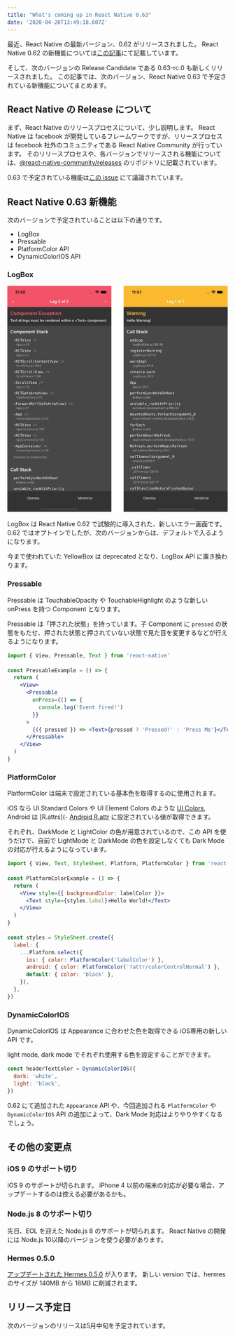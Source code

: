 ```yaml
---
title: "What's coming up in React Native 0.63"
date: '2020-04-20T13:49:18.607Z'
---
```


最近、React Native の最新バージョン、0.62 がリリースされました。
React Native 0.62 の新機能については[この記事](https://blog.naturalclar.dev/whats-new-in-react-native-0.62/)にて記載しています。

そして、次のバージョンの Release Candidate である 0.63-rc.0 も新しくリリースされました。
この記事では、次のバージョン、React Native 0.63 で予定されている新機能についてまとめます。

## React Native の Release について

まず、React Native のリリースプロセスについて、少し説明します。
React Native は facebook が開発しているフレームワークですが、リリースプロセスは facebook 社外のコミュニティである React Native Community が行っています。
そのリリースプロセスや、各バージョンでリリースされる機能については、[@react-native-community/releases](https://github.com/react-native-community/releases) のリポジトリに記載されています。

0.63 で予定されている機能は[この issue](https://github.com/react-native-community/releases/issues/186) にて議論されています。

## React Native 0.63 新機能

次のバージョンで予定されていることは以下の通りです。

- LogBox
- Pressable
- PlatformColor API
- DynamicColorIOS API

### LogBox

![logbox](./logbox.png)

LogBox は React Native 0.62 で試験的に導入された、新しいエラー画面です。
0.62 ではオプトインでしたが、次のバージョンからは、デフォルトで入るようになります。

今まで使われていた YellowBox は deprecated となり、LogBox API に置き換わります。

### Pressable

Pressable は TouchableOpacity や TouchableHighlight のような新しい　onPress を持つ Component となります。

Pressable は「押された状態」を持っています。子 Component に `pressed` の状態をもたせ、押された状態と押されていない状態で見た目を変更するなどが行えるようになります。

```jsx
import { View, Pressable, Text } from 'react-native'

const PressableExample = () => {
  return (
    <View>
      <Pressable
        onPress={() => {
          console.log('Event fired!')
        }}
      >
        {({ pressed }) => <Text>{pressed ? 'Pressed!' : 'Press Me'}</Text>}
      </Pressable>
    </View>
  )
}
```

### PlatformColor

PlatformColor は端末で設定されている基本色を取得するのに使用されます。

iOS なら UI Standard Colors や UI Element Colors のような [UI Colors](https://developer.apple.com/documentation/uikit/uicolor), Android は [R.attrs](- [Android R.attr](https://developer.android.com/reference/android/R.attr) に設定されている値が取得できます。

それぞれ、DarkMode と LightColor の色が用意されているので、この API を使うだけで、自前で LightMode と DarkMode の色を設定しなくても Dark Mode の対応が行えるようになっています。

```jsx
import { View, Text, StyleSheet, Platform, PlatformColor } from 'react-native'

const PlatformColorExample = () => {
  return (
    <View style={{ backgroundColor: labelColor }}>
      <Text style={styles.label}>Hello World!</Text>
    </View>
  )
}

const styles = StyleSheet.create({
  label: {
    ...Platform.select({
      ios: { color: PlatformColor('labelColor') },
      android: { color: PlatformColor('?attr/colorControlNormal') },
      default: { color: 'black' },
    }),
  },
})
```

### DynamicColorIOS

DynamicColorIOS は Appearance に合わせた色を取得できる iOS専用の新しい API です。

light mode, dark mode でそれぞれ使用する色を設定することができます。

```jsx
const headerTextColor = DynamicColorIOS({
  dark: 'white',
  light: 'black',
})
```

0.62 にて追加された `Appearance` API や、今回追加される `PlatformColor` や `DynamicColorIOS` API の追加によって、Dark Mode 対応はよりやりやすくなるでしょう。

## その他の変更点

### iOS 9 のサポート切り

iOS 9 のサポートが切られます。
iPhone 4 以前の端末の対応が必要な場合、アップデートするのは控える必要があるかも。

### Node.js 8 のサポート切り

先日、EOL を迎えた Node.js 8 のサポートが切られます。
React Native の開発には Node.js 10以降のバージョンを使う必要があります。

### Hermes 0.5.0

[アップデートされた Hermes 0.5.0](https://github.com/facebook/hermes/releases) が入ります。
新しい version では、hermes のサイズが 140MB から 18MB に削減されます。

## リリース予定日

次のバージョンのリリースは5月中旬を予定されています。
